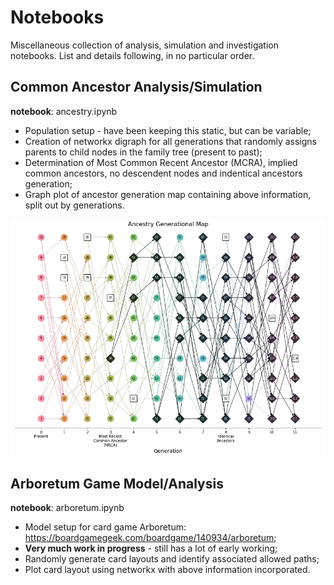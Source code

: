# Notebooks
Miscellaneous collection of analysis, simulation and investigation notebooks. List and details following, in no particular order.


## Common Ancestor Analysis/Simulation
**notebook**: ancestry.ipynb

- Population setup - have been keeping this static, but can be variable;
- Creation of networkx digraph for all generations that randomly assigns parents to child nodes in the family tree (present to past);
- Determination of Most Common Recent Ancestor (MCRA), implied common ancestors, no descendent nodes and indentical ancestors generation;
- Graph plot of ancestor generation map containing above information, split out by generations.

![Ancestry Generational Map Plot][ancestry_plot]


## Arboretum Game Model/Analysis
**notebook**: arboretum.ipynb

- Model setup for card game Arboretum: https://boardgamegeek.com/boardgame/140934/arboretum;
- **Very much work in progress** - still has a lot of early working;
- Randomly generate card layouts and identify associated allowed paths;
- Plot card layout using networkx with above information incorporated.


[ancestry_plot]: https://github.com/rokkuran/notebooks/blob/master/output/ancestry_generational_map_plot.png


